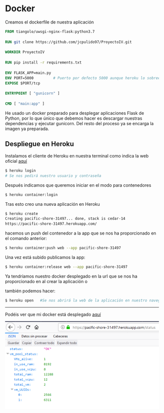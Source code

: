 # Docker

Creamos el dockerfile de nuestra aplicación

```dockerfile
FROM tiangolo/uwsgi-nginx-flask:python3.7

RUN git clone https://github.com/jcpulido97/ProyectoIV.git

WORKDIR ProyectoIV

RUN pip install -r requirements.txt

ENV FLASK_APP=main.py
ENV PORT=5000         # Puerto por defecto 5000 aunque heroku lo sobreescribirá
EXPOSE $PORT/tcp

ENTRYPOINT [ "gunicorn" ]

CMD [ "main:app" ]
```

He usado un docker preparado para desplegar aplicaciones Flask de Python, por lo que único que debemos hacer es descargar nuestras dependencias y ejecutar gunicorn. Del resto del proceso ya se encarga la imagen ya preparada.

## Despliegue en Heroku

Instalamos el cliente de Heroku en nuestra terminal como indica la web oficial [aquí](https://devcenter.heroku.com/articles/heroku-cli#download-and-install)

```bash
$ heroku login
# Se nos pedirá nuestro usuario y contraseña
```

Después indicamos que queremos iniciar en el modo para contenedores

```bash
$ heroku container:login
```

Tras esto creo una nueva aplicación en Heroku 

```bash
$ heroku create
Creating pacific-shore-31497... done, stack is cedar-14
https://pacific-shore-31497.herokuapp.com/
```

hacemos un push del contenedor a la app que se nos ha proporcionado en el comando anterior:

```bash
$ heroku container:push web --app pacific-shore-31497
```

Una vez está subido publicamos la app:

```bash
$ heroku container:release web --app pacific-shore-31497
```

Ya tendríamos nuestro docker desplegado en la url que se nos ha proporcionado en al crear la aplicación o 

también podemos hacer:

```bash
$ heroku open	#Se nos abrirá la web de la aplicación en nuestro navegador 
```

---

Podéis ver que mi docker está desplegado [aquí](https://pacific-shore-31497.herokuapp.com/status)

![Despliegue docker](https://raw.githubusercontent.com/jcpulido97/ProyectoIV/master/doc/img/despliegue_docker.PNG)

